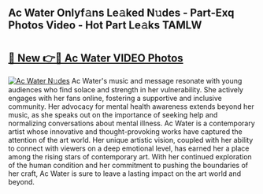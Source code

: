 ## Ac Water Onlyf𝚊ns Le𝚊ked N𝚞des - Part-Exq Photos Video - Hot Part Le𝚊ks TAMLW

# <h2><a href="http://ab20172.deff.icu/?id=Ac+Water">🔗 New 👉🔴 Ac Water VIDEO Photos</a></h2>

[![Ac Water N𝚞des](https://i.imgur.com/rIISA9y.gif)](http://ab20172.deff.icu/?id=Ac+Water)
Ac Water's music and message resonate with young audiences who find solace and strength in her vulnerability. She actively engages with her fans online, fostering a supportive and inclusive community. Her advocacy for mental health awareness extends beyond her music, as she speaks out on the importance of seeking help and normalizing conversations about mental illness. Ac Water is a contemporary artist whose innovative and thought-provoking works have captured the attention of the art world. Her unique artistic vision, coupled with her ability to connect with viewers on a deep emotional level, has earned her a place among the rising stars of contemporary art. With her continued exploration of the human condition and her commitment to pushing the boundaries of her craft, Ac Water is sure to leave a lasting impact on the art world and beyond.
